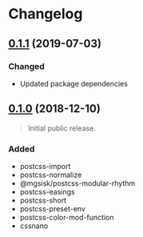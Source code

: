 # Changelog

## [0.1.1][] (2019-07-03)

### Changed
- Updated package dependencies

## [0.1.0][] (2018-12-10)

> Initial public release.

### Added
- postcss-import
- postcss-normalize
- @mgsisk/postcss-modular-rhythm
- postcss-easings
- postcss-short
- postcss-preset-env
- postcss-color-mod-function
- cssnano

[0.1.1]: https://github.com/mgsisk/postcss-config/compare/v0.1.0...v0.1.1
[0.1.0]: https://github.com/mgsisk/postcss-config/tree/v0.1.0
